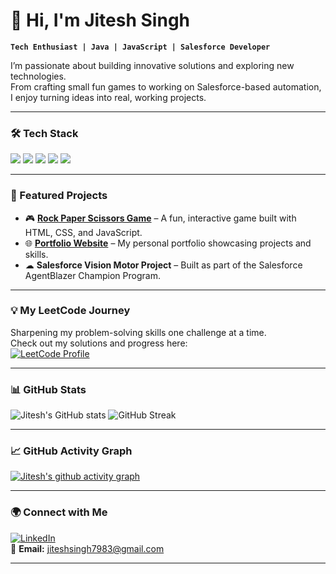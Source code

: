 # 👋 Hi, I'm Jitesh Singh  

**`Tech Enthusiast | Java | JavaScript | Salesforce Developer`**

I’m passionate about building innovative solutions and exploring new technologies.  
From crafting small fun games to working on Salesforce-based automation, I enjoy turning ideas into real, working projects.

---

### 🛠 Tech Stack
<p>
  <img src="https://img.shields.io/badge/Java-ED8B00?style=for-the-badge&logo=openjdk&logoColor=white" />
  <img src="https://img.shields.io/badge/JavaScript-F7DF1E?style=for-the-badge&logo=javascript&logoColor=black" />
  <img src="https://img.shields.io/badge/Salesforce-00A1E0?style=for-the-badge&logo=salesforce&logoColor=white" />
  <img src="https://img.shields.io/badge/HTML5-E34F26?style=for-the-badge&logo=html5&logoColor=white" />
  <img src="https://img.shields.io/badge/CSS3-1572B6?style=for-the-badge&logo=css3&logoColor=white" />
</p>

---

### 🚀 Featured Projects
- 🎮 **[Rock Paper Scissors Game](https://jitesh7983.github.io/weather-app-js/weather-app-js/index.html)** – A fun, interactive game built with HTML, CSS, and JavaScript.  
- 🌐 **[Portfolio Website](https://jitesh7983.github.io/professionalwork/NewPort/index.html)** – My personal portfolio showcasing projects and skills.  
- ☁ **Salesforce Vision Motor Project** – Built as part of the Salesforce AgentBlazer Champion Program.

---

### 💡 My LeetCode Journey
Sharpening my problem-solving skills one challenge at a time.  
Check out my solutions and progress here:  
[![LeetCode Profile](https://img.shields.io/badge/LeetCode-FFA116?style=for-the-badge&logo=leetcode&logoColor=black)](https://leetcode.com/u/Jitesh_Singhh/)

---

### 📊 GitHub Stats
<p>
  <img src="https://github-readme-stats.vercel.app/api?username=jitesh7983&show_icons=true&theme=tokyonight" alt="Jitesh's GitHub stats" />
  <img src="https://github-readme-streak-stats.herokuapp.com/?user=jitesh7983&theme=tokyonight" alt="GitHub Streak" />
</p>

---

### 📈 GitHub Activity Graph
[![Jitesh's github activity graph](https://github-readme-activity-graph.vercel.app/graph?username=jitesh7983&theme=tokyo-night)](https://github.com/ashutosh00710/github-readme-activity-graph)

---

### 🌍 Connect with Me
[![LinkedIn](https://img.shields.io/badge/LinkedIn-0077B5?style=for-the-badge&logo=linkedin&logoColor=white)](https://www.linkedin.com/in/jitesh-singh-80bb77290/)  
📧 **Email:** jiteshsingh7983@gmail.com  

---
